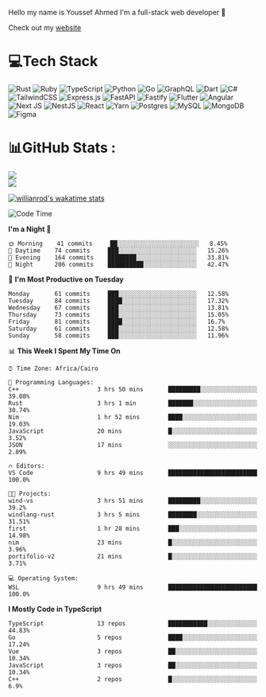 Hello my name is Youssef Ahmed I'm a full-stack web developer 👋

Check out my [website](https://youssefahmed.vercel.app)
 
# 💻Tech Stack

![Rust](https://img.shields.io/badge/rust-%23000000.svg?style=for-the-badge&logo=rust&logoColor=white) ![Ruby](https://img.shields.io/badge/ruby-%23CC342D.svg?style=for-the-badge&logo=ruby&logoColor=white) ![TypeScript](https://img.shields.io/badge/typescript-%23007ACC.svg?style=for-the-badge&logo=typescript&logoColor=white) ![Python](https://img.shields.io/badge/python-3670A0?style=for-the-badge&logo=python&logoColor=ffdd54) ![Go](https://img.shields.io/badge/go-%2300ADD8.svg?style=for-the-badge&logo=go&logoColor=white) ![GraphQL](https://img.shields.io/badge/-GraphQL-E10098?style=for-the-badge&logo=graphql&logoColor=white) ![Dart](https://img.shields.io/badge/dart-%230175C2.svg?style=for-the-badge&logo=dart&logoColor=white) ![C#](https://img.shields.io/badge/c%23-%23239120.svg?style=for-the-badge&logo=c-sharp&logoColor=white) ![TailwindCSS](https://img.shields.io/badge/tailwindcss-%2338B2AC.svg?style=for-the-badge&logo=tailwind-css&logoColor=white) ![Express.js](https://img.shields.io/badge/express.js-%23404d59.svg?style=for-the-badge&logo=express&logoColor=%2361DAFB) ![FastAPI](https://img.shields.io/badge/FastAPI-005571?style=for-the-badge&logo=fastapi) ![Fastify](https://img.shields.io/badge/fastify-%23000000.svg?style=for-the-badge&logo=fastify&logoColor=white) ![Flutter](https://img.shields.io/badge/Flutter-%2302569B.svg?style=for-the-badge&logo=Flutter&logoColor=white) ![Angular](https://img.shields.io/badge/angular-%23DD0031.svg?style=for-the-badge&logo=angular&logoColor=white) ![Next JS](https://img.shields.io/badge/Next-black?style=for-the-badge&logo=next.js&logoColor=white) ![NestJS](https://img.shields.io/badge/nestjs-%23E0234E.svg?style=for-the-badge&logo=nestjs&logoColor=white) ![React](https://img.shields.io/badge/react-%2320232a.svg?style=for-the-badge&logo=react&logoColor=%2361DAFB) ![Yarn](https://img.shields.io/badge/yarn-%232C8EBB.svg?style=for-the-badge&logo=yarn&logoColor=white) ![Postgres](https://img.shields.io/badge/postgres-%23316192.svg?style=for-the-badge&logo=postgresql&logoColor=white) ![MySQL](https://img.shields.io/badge/mysql-%2300f.svg?style=for-the-badge&logo=mysql&logoColor=white) ![MongoDB](https://img.shields.io/badge/MongoDB-%234ea94b.svg?style=for-the-badge&logo=mongodb&logoColor=white)     ![Figma](https://img.shields.io/badge/figma-%23F24E1E.svg?style=for-the-badge&logo=figma&logoColor=white)

# 📊GitHub Stats :

![](https://github-readme-stats.vercel.app/api?username=joetifa2003&theme=tokyonight&hide_border=false&include_all_commits=false&count_private=false)<br/>
![](https://github-readme-streak-stats.herokuapp.com/?user=joetifa2003&theme=tokyonight&hide_border=false)<br/>

[![willianrod's wakatime stats](https://github-readme-stats.vercel.app/api/wakatime?username=joetifa2003&layout=compact)](https://github.com/anuraghazra/github-readme-stats)
<!--START_SECTION:waka-->
![Code Time](http://img.shields.io/badge/Code%20Time-0%20secs-blue)

**I'm a Night 🦉** 

```text
🌞 Morning    41 commits     ██░░░░░░░░░░░░░░░░░░░░░░░   8.45% 
🌆 Daytime    74 commits     ███░░░░░░░░░░░░░░░░░░░░░░   15.26% 
🌃 Evening    164 commits    ████████░░░░░░░░░░░░░░░░░   33.81% 
🌙 Night      206 commits    ██████████░░░░░░░░░░░░░░░   42.47%

```
📅 **I'm Most Productive on Tuesday** 

```text
Monday       61 commits     ███░░░░░░░░░░░░░░░░░░░░░░   12.58% 
Tuesday      84 commits     ████░░░░░░░░░░░░░░░░░░░░░   17.32% 
Wednesday    67 commits     ███░░░░░░░░░░░░░░░░░░░░░░   13.81% 
Thursday     73 commits     ███░░░░░░░░░░░░░░░░░░░░░░   15.05% 
Friday       81 commits     ████░░░░░░░░░░░░░░░░░░░░░   16.7% 
Saturday     61 commits     ███░░░░░░░░░░░░░░░░░░░░░░   12.58% 
Sunday       58 commits     ███░░░░░░░░░░░░░░░░░░░░░░   11.96%

```


📊 **This Week I Spent My Time On** 

```text
⌚︎ Time Zone: Africa/Cairo

💬 Programming Languages: 
C++                      3 hrs 50 mins       █████████░░░░░░░░░░░░░░░░   39.08% 
Rust                     3 hrs 1 min         ███████░░░░░░░░░░░░░░░░░░   30.74% 
Nim                      1 hr 52 mins        ████░░░░░░░░░░░░░░░░░░░░░   19.03% 
JavaScript               20 mins             █░░░░░░░░░░░░░░░░░░░░░░░░   3.52% 
JSON                     17 mins             ░░░░░░░░░░░░░░░░░░░░░░░░░   2.89%

🔥 Editors: 
VS Code                  9 hrs 49 mins       █████████████████████████   100.0%

🐱‍💻 Projects: 
wind-vs                  3 hrs 51 mins       █████████░░░░░░░░░░░░░░░░   39.2% 
windlang-rust            3 hrs 5 mins        ████████░░░░░░░░░░░░░░░░░   31.51% 
first                    1 hr 28 mins        ███░░░░░░░░░░░░░░░░░░░░░░   14.98% 
nim                      23 mins             █░░░░░░░░░░░░░░░░░░░░░░░░   3.96% 
portifolio-v2            21 mins             █░░░░░░░░░░░░░░░░░░░░░░░░   3.71%

💻 Operating System: 
WSL                      9 hrs 49 mins       █████████████████████████   100.0%

```

**I Mostly Code in TypeScript** 

```text
TypeScript               13 repos            ███████████░░░░░░░░░░░░░░   44.83% 
Go                       5 repos             ████░░░░░░░░░░░░░░░░░░░░░   17.24% 
Vue                      3 repos             ██░░░░░░░░░░░░░░░░░░░░░░░   10.34% 
JavaScript               3 repos             ██░░░░░░░░░░░░░░░░░░░░░░░   10.34% 
C++                      2 repos             █░░░░░░░░░░░░░░░░░░░░░░░░   6.9%

```



<!--END_SECTION:waka-->
